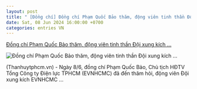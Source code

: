 ```yaml
---
layout: post
title: " [Đồng chí] Đồng chí Phạm Quốc Bảo thăm, động viên tinh thần Đội xung kích ..."
date: Sat, 08 Jun 2024 16:00:00 +0700
categories: entries VN
---
```

[Đồng chí Phạm Quốc Bảo thăm, động viên tinh thần Đội xung kích ...](https://hcmcpv.org.vn/tin-tuc/do%CC%80ng-chi%CC%81-pham-quo%CC%81c-ba%CC%89o-tham-dong-vien-tinh-than-doi-xung-kich-to%CC%89ng-cong-ty-die%CC%A3n-lu%CC%A3c-tphcm-1491923537)

![Đồng chí Phạm Quốc Bảo thăm, động viên tinh thần Đội xung kích ...](https://images.hcmcpv.org.vn/res/news/2024/06/08-06-2024-dong-chi-pham-quoc-bao-tham-dong-vien-tinh-than-doi-xung-kich-tong-cong-ty-dien-luc-tphcm-87AE0A63.jpg)

(Thanhuytphcm.vn) - Ngày 8/6, đồng chí Phạm Quốc Bảo, Chủ tịch HĐTV Tổng Công ty Điện lực TPHCM (EVNHCMC) đã đến thăm hỏi, động viên Đội xung kích EVNHCMC ...

